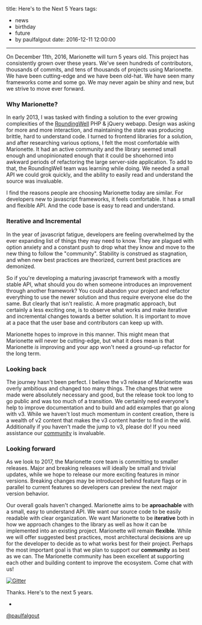 title: Here's to the Next 5 Years
tags:
- news
- birthday
- future
- by paulfalgout
date: 2016-12-11 12:00:00
---

On December 11th, 2016, Marionette will turn 5 years old. This project has consistently grown over these years. We've seen hundreds of contributors, thousands of commits, and tens of thousands of projects using Marionette. We have been cutting-edge and we have been old-hat. We have seen many frameworks come and some go. We may never again be shiny and new, but we strive to move ever forward.

### Why Marionette?

In early 2013, I was tasked with finding a solution to the ever growing complexities of the [RoundingWell](https://roundingwell.com) PHP & jQuery webapp. Design was asking for more and more interaction, and maintaining the state was producing brittle, hard to understand code. I turned to frontend libraries for a solution, and after researching various options, I felt the most comfortable with Marionette. It had an active community and the library seemed small enough and unopinionated enough that it could be shoehorned into awkward periods of refactoring the large server-side application.  To add to that, the RoundingWell team was learning while doing. We needed a small API we could grok quickly, and the ability to easily read and understand the source was invaluable.

I find the reasons people are choosing Marionette today are similar. For developers new to javascript frameworks, it feels comfortable. It has a small and flexible API. And the code base is easy to read and understand.

### Iterative and Incremental

In the year of javascript fatigue, developers are feeling overwhelmed by the ever expanding list of things they may need to know. They are plagued with option anxiety and a constant push to drop what they know and move to the new thing to follow the "community". Stability is construed as stagnation, and when new best practices are theorized, current best practices are demonized.

So if you're developing a maturing javascript framework with a mostly stable API, what should you do when someone introduces an improvement through another framework? You could abandon your project and refactor everything to use the newer solution and thus require everyone else do the same. But clearly that isn't realistic. A more pragmatic approach, but certainly a less exciting one, is to observe what works and make iterative and incremental changes towards a better solution. It is important to move at a pace that the user base and contributors can keep up with.

Marionette hopes to improve in this manner. This might mean that Marionette will never be cutting-edge, but what it does mean is that Marionette _is_ improving and your app won't need a ground-up refactor for the long term.

### Looking back

The journey hasn't been perfect. I believe the v3 release of Marionette was overly ambitious and changed too many things. The changes that were made were absolutely necessary and good, but the release took too long to go public and was too much of a transition. We certainly need everyone's help to improve documentation and to build and add examples that go along with v3.  While we haven't lost much momentum in content creation, there is a wealth of v2 content that makes the v3 content harder to find in the wild. Additionally if you haven't made the jump to v3, please do! If you need assistance our [community](https://gitter.im/marionettejs/backbone.marionette) is invaluable.

### Looking forward

As we look to 2017, the Marionette core team is committing to smaller releases. Major and breaking releases will ideally be small and trivial updates, while we hope to release our more exciting features in minor versions. Breaking changes may be introduced behind feature flags or in parallel to current features so developers can preview the next major version behavior.

Our overall goals haven't changed. Marionette aims to be **aproachable** with a small, easy to understand API. We want our source code to be easily readable with clear organization. We want Marionette to be **iterative** both in how we approach changes to the library as well as how it can be implemented into an existing project. Marionette will remain **flexible**. While we will offer suggested best practices, most architectural decisions are up for the developer to decide as to what works best for their project. Perhaps the most important goal is that we plan to support our **community** as best as we can. The Marionette community has been excellent at supporting each other and building content to improve the ecosystem. Come chat with us! 

[![Gitter](https://badges.gitter.im/Join%20Chat.svg)](https://gitter.im/marionettejs/backbone.marionette?utm_source=badge&utm_medium=badge&utm_campaign=pr-badge)

Thanks. Here's to the next 5 years.

-
[@paulfalgout](http://github.com/paulfalgout)
